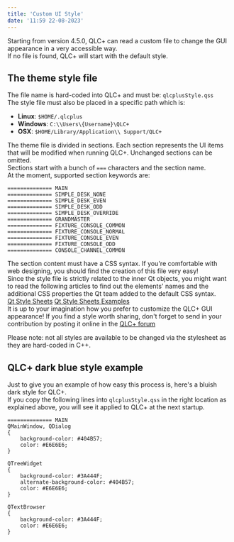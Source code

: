 ```yaml
---
title: 'Custom UI Style'
date: '11:59 22-08-2023'
---
```


Starting from version 4.5.0, QLC+ can read a custom file to change the GUI appearance in a very accessible way.  
If no file is found, QLC+ will start with the default style.

The theme style file
------------------

The file name is  hard-coded into QLC+ and must be: `qlcplusStyle.qss`  
The style file must also be placed in a specific path which is:  

* **Linux**: `$HOME/.qlcplus`
* **Windows**: `C:\\Users\{Username}\QLC+`
* **OSX**: `$HOME/Library/Application\\ Support/QLC+`

The theme file is divided in sections. Each section represents the UI items that will be modified when running QLC+. Unchanged sections can be omitted.  
Sections start with a bunch of ```===``` characters and the section name.  
At the moment, supported section keywords are:  
```
============== MAIN
============== SIMPLE_DESK_NONE
============== SIMPLE_DESK_EVEN
============== SIMPLE_DESK_ODD
============== SIMPLE_DESK_OVERRIDE
============== GRANDMASTER
============== FIXTURE_CONSOLE_COMMON
============== FIXTURE_CONSOLE_NORMAL
============== FIXTURE_CONSOLE_EVEN
============== FIXTURE_CONSOLE_ODD
============== CONSOLE_CHANNEL_COMMON
```

The section content must have a CSS syntax. If you're comfortable with web designing, you should find the creation of this file very easy!  
Since the style file is strictly related to the inner Qt objects, you might want to read the following articles to find out the elements' names and the additional CSS properties the Qt team added to the default CSS syntax.  
[Qt Style Sheets](https://doc.qt.io/archives/qt-5.15/stylesheet-syntax.html)
[Qt Style Sheets Examples](https://doc.qt.io/archives/qt-4.8/stylesheet-examples.html)  
It is up to your imagination how you prefer to customize the QLC+ GUI appearance! If you find a style worth sharing, don't forget to send in your contribution by posting it online in the [QLC+ forum](https://www.qlcplus.org/forum/viewforum.php?f=5)

Please note: not all styles are available to be changed via the stylesheet as they are  hard-coded in C++. 

QLC+ dark blue style example
----------------------------

Just to give you an example of how easy this process is, here's a bluish dark style for QLC+.  
If you copy the following lines into `qlcplusStyle.qss` in the right location as explained above, you will see it applied to QLC+ at the next startup.
```
============== MAIN
QMainWindow, QDialog
{
    background-color: #404B57;
    color: #E6E6E6;
}

QTreeWidget
{
    background-color: #3A444F;
    alternate-background-color: #404B57;
    color: #E6E6E6;
}

QTextBrowser
{
    background-color: #3A444F;
    color: #E6E6E6;
}
```
